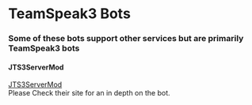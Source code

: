 # TeamSpeak3 Bots

### Some of these bots support other services but are primarily TeamSpeak3 bots

#### JTS3ServerMod
[JTS3ServerMod](https://www.stefan1200.de/forum/index.php?topic=2.0)  
Please Check their site for an in depth on the bot.